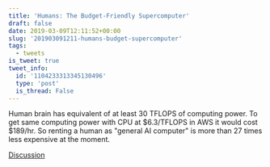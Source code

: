 ```yaml
---
title: 'Humans: The Budget-Friendly Supercomputer'
draft: false
date: 2019-03-09T12:11:52+00:00
slug: '201903091211-humans-budget-supercomputer'
tags:
  - tweets
is_tweet: true
tweet_info:
  id: '1104233313345130496'
  type: 'post'
  is_thread: False
---
```




Human brain has equivalent of at least 30 TFLOPS of computing power. To get same computing power with CPU at $6.3/TFLOPS in AWS it would cost $189/hr. So renting a human as "general AI computer" is more than 27 times less expensive at the moment.

[Discussion](https://x.com/sytelus/status/1104233313345130496)
